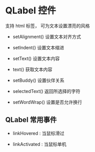# QLabel 控件
支持 html 标签， 可为文本设置漂亮的风格
- setAlignment() 设置文本对齐方式

- setIndent() 设置文本缩进

- setText() 设置文本内容

- text() 获取文本内容

- setBuddy() 设置伙伴关系

- selectedText() 返回所选择的字符

- setWordWrap() 设置是否允许换行

## QLabel 常用事件

- linkHovered : 当鼠标滑过

- linkActivated : 当鼠标单机